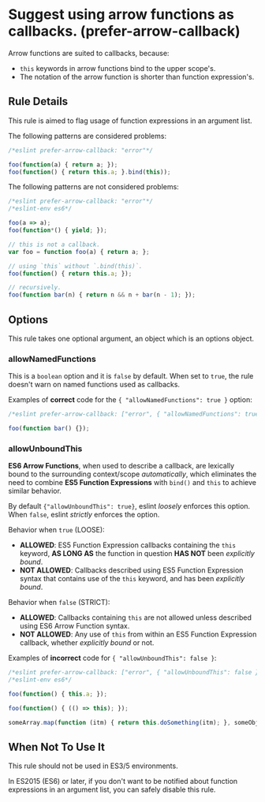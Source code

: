 # Suggest using arrow functions as callbacks. (prefer-arrow-callback)

Arrow functions are suited to callbacks, because:

- `this` keywords in arrow functions bind to the upper scope's.
- The notation of the arrow function is shorter than function expression's.

## Rule Details

This rule is aimed to flag usage of function expressions in an argument list.

The following patterns are considered problems:

```js
/*eslint prefer-arrow-callback: "error"*/

foo(function(a) { return a; });
foo(function() { return this.a; }.bind(this));
```

The following patterns are not considered problems:

```js
/*eslint prefer-arrow-callback: "error"*/
/*eslint-env es6*/

foo(a => a);
foo(function*() { yield; });

// this is not a callback.
var foo = function foo(a) { return a; };

// using `this` without `.bind(this)`.
foo(function() { return this.a; });

// recursively.
foo(function bar(n) { return n && n + bar(n - 1); });
```

## Options

This rule takes one optional argument, an object which is an options object.

### allowNamedFunctions

This is a `boolean` option and it is `false` by default. When set to `true`, the rule doesn't warn on named functions used as callbacks.

Examples of **correct** code for the `{ "allowNamedFunctions": true }` option:

```js
/*eslint prefer-arrow-callback: ["error", { "allowNamedFunctions": true }]*/

foo(function bar() {});
```

### allowUnboundThis

__ES6 Arrow Functions__, when used to describe a callback, are lexically bound to the surrounding context/scope _automatically_, which eliminates the need to combine __ES5 Function Expressions__ with `bind()` and `this` to achieve similar behavior.

By default `{"allowUnboundThis": true}`, eslint _loosely_ enforces this option. When `false`, eslint _strictly_ enforces the option.

Behavior when `true` (LOOSE):

- __ALLOWED__: ES5 Function Expression callbacks containing the `this` keyword, __AS LONG AS__ the function in question __HAS NOT__ been _explicitly bound_.
- __NOT ALLOWED__: Callbacks described using ES5 Function Expression syntax that contains use of the `this` keyword, and has been _explicitly bound_.

Behavior when `false` (STRICT):

- __ALLOWED__: Callbacks containing `this` are not allowed unless described using ES6 Arrow Function syntax.
- __NOT ALLOWED__: Any use of `this` from within an ES5 Function Expression callback, whether _explicitly bound_ or not.

Examples of **incorrect** code for `{ "allowUnboundThis": false }`:

```js
/*eslint prefer-arrow-callback: ["error", { "allowUnboundThis": false }]*/
/*eslint-env es6*/

foo(function() { this.a; });

foo(function() { (() => this); });

someArray.map(function (itm) { return this.doSomething(itm); }, someObject);
```

## When Not To Use It

This rule should not be used in ES3/5 environments.

In ES2015 (ES6) or later, if you don't want to be notified about function expressions in an argument list, you can safely disable this rule.
